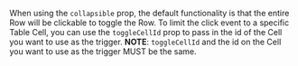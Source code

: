 When using the `collapsible` prop, the default functionality is that the entire Row will be clickable to toggle the Row. To limit the click event to a specific Table Cell, you can use the `toggleCellId` prop to pass in the id of the Cell you want to use as the trigger.
__NOTE__: `toggleCellId` and the id on the Cell you want to use as the trigger MUST be the same. 